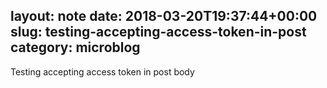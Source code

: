 layout: note
date: 2018-03-20T19:37:44+00:00
slug: testing-accepting-access-token-in-post
category: microblog
---
Testing accepting access token in post body
